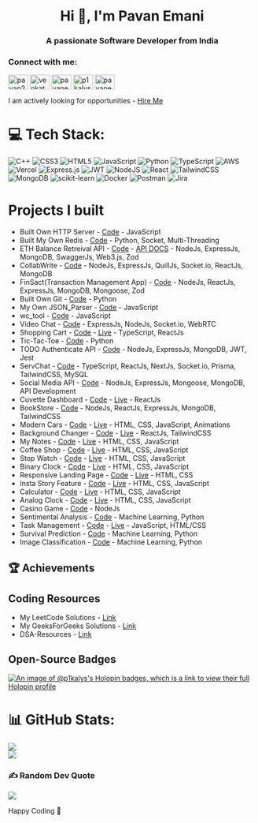 <h1 align="center">Hi 👋, I'm Pavan Emani</h1>
<h3 align="center">A passionate Software Developer from India </h3>

<h3 align="left">Connect with me:</h3>
<p align="left">
<a href="https://twitter.com/pavan2254" target="blank"><img align="center" src="https://raw.githubusercontent.com/rahuldkjain/github-profile-readme-generator/master/src/images/icons/Social/twitter.svg" alt="pavan2254" height="30" width="40" /></a>
<a href="https://www.linkedin.com/in/omkar-bate-b11a8a218/" target="blank"><img align="center" src="https://raw.githubusercontent.com/rahuldkjain/github-profile-readme-generator/master/src/images/icons/Social/linked-in-alt.svg" alt="venkata-pavankalyan-emani/" height="30" width="40" /></a>
<a href="https://www.codechef.com/users/pavanemani14" target="blank"><img align="center" src="https://cdn.jsdelivr.net/npm/simple-icons@3.1.0/icons/codechef.svg" alt="pavanemani14" height="30" width="40" /></a>
<a href="https://www.leetcode.com/p1kalys" target="blank"><img align="center" src="https://raw.githubusercontent.com/rahuldkjain/github-profile-readme-generator/master/src/images/icons/Social/leet-code.svg" alt="p1kalys" height="30" width="40" /></a>
<a href="https://auth.geeksforgeeks.org/user/pavanemani14/profile" target="blank"><img align="center" src="https://raw.githubusercontent.com/rahuldkjain/github-profile-readme-generator/master/src/images/icons/Social/geeks-for-geeks.svg" alt="pavanemani14/profile" height="30" width="40" /></a>
</p>

I am actively looking for opportunities - [Hire Me](https://drive.google.com/file/d/1YahHapw5EY0s2X6SKHiPrdeKF6_fJlSh/view?usp=drive_link)

# 💻 Tech Stack:
![C++](https://img.shields.io/badge/c++-%2300599C.svg?style=for-the-badge&logo=c%2B%2B&logoColor=white) ![CSS3](https://img.shields.io/badge/css3-%231572B6.svg?style=for-the-badge&logo=css3&logoColor=white) ![HTML5](https://img.shields.io/badge/html5-%23E34F26.svg?style=for-the-badge&logo=html5&logoColor=white) ![JavaScript](https://img.shields.io/badge/javascript-%23323330.svg?style=for-the-badge&logo=javascript&logoColor=%23F7DF1E) ![Python](https://img.shields.io/badge/python-3670A0?style=for-the-badge&logo=python&logoColor=ffdd54) ![TypeScript](https://img.shields.io/badge/typescript-%23007ACC.svg?style=for-the-badge&logo=typescript&logoColor=white) ![AWS](https://img.shields.io/badge/AWS-%23FF9900.svg?style=for-the-badge&logo=amazon-aws&logoColor=white) ![Vercel](https://img.shields.io/badge/vercel-%23000000.svg?style=for-the-badge&logo=vercel&logoColor=white) ![Express.js](https://img.shields.io/badge/express.js-%23404d59.svg?style=for-the-badge&logo=express&logoColor=%2361DAFB) ![JWT](https://img.shields.io/badge/JWT-black?style=for-the-badge&logo=JSON%20web%20tokens) ![NodeJS](https://img.shields.io/badge/node.js-6DA55F?style=for-the-badge&logo=node.js&logoColor=white) ![React](https://img.shields.io/badge/react-%2320232a.svg?style=for-the-badge&logo=react&logoColor=%2361DAFB) ![TailwindCSS](https://img.shields.io/badge/tailwindcss-%2338B2AC.svg?style=for-the-badge&logo=tailwind-css&logoColor=white) ![MongoDB](https://img.shields.io/badge/MongoDB-%234ea94b.svg?style=for-the-badge&logo=mongodb&logoColor=white) ![scikit-learn](https://img.shields.io/badge/scikit--learn-%23F7931E.svg?style=for-the-badge&logo=scikit-learn&logoColor=white) ![Docker](https://img.shields.io/badge/docker-%230db7ed.svg?style=for-the-badge&logo=docker&logoColor=white) ![Postman](https://img.shields.io/badge/Postman-FF6C37?style=for-the-badge&logo=postman&logoColor=white) ![Jira](https://img.shields.io/badge/jira-%230A0FFF.svg?style=for-the-badge&logo=jira&logoColor=white)

# Projects I built
- Built Own HTTP Server - [Code](https://github.com/p1kalys/Built-Own-HTTP-Server) - JavaScript
- Built My Own Redis - [Code](https://github.com/p1kalys/own-redis-python) - Python, Socket, Multi-Threading
- ETH Balance Retreival API - [Code](https://github.com/p1kalys/pioneer-assessment) - [API DOCS](https://pioneer-assessment-gdi5.onrender.com/api-docs/) - NodeJs, ExpressJs, MongoDB, SwaggerJs, Web3.js, Zod
- CollabWrite - [Code](https://github.com/p1kalys/CollabWrite) - NodeJs, ExpressJs, QuillJs, Socket.io, ReactJs, MongoDB
- FinSact(Transaction Management App) - [Code](https://github.com/p1kalys/finsact) - NodeJs, ReactJs, ExpressJs, MongoDB, Mongoose, Zod 
- Built Own Git - [Code](https://github.com/p1kalys/build-own-git) - Python 
- My Own JSON_Parser - [Code](https://github.com/p1kalys/Coding_Challenges_by_John_Crickett/tree/main/json_parser) - JavaScript
- wc_tool - [Code](https://github.com/p1kalys/Coding_Challenges_by_John_Crickett/tree/main/wc_tool) - JavaScript
- Video Chat - [Code](https://github.com/p1kalys/Video_Chat) - ExpressJs, NodeJs, Socket.io, WebRTC
- Shopping Cart - [Code](https://github.com/p1kalys/ts-play-cart) - [Live](https://ts-play-cart.vercel.app/) - TypeScript, ReactJs
- Tic-Tac-Toe - [Code](https://github.com/p1kalys/tic-tac-toe) - Python
- TODO Authenticate API - [Code](https://github.com/p1kalys/Speer-Backend) - NodeJs, ExpressJs, MongoDB, JWT, Jest
- ServChat - [Code](https://github.com/p1kalys/ServChat) - TypeScript, ReactJs, NextJs, Socket.io, Prisma, TailwindCSS, MySQL
- Social Media API - [Code](https://github.com/p1kalys/SOCIAL-MEDIA-API) - NodeJs, ExpressJs, Mongoose, MongoDB, API Development
- Cuvette Dashboard - [Code](https://github.com/p1kalys/Cuvette-Dashboard) - [Live](https://cuvette-dashboard-assignment.vercel.app/) - ReactJs
- BookStore - [Code](https://github.com/p1kalys/BookStore) - NodeJs, ReactJs, ExpressJs, MongoDB, TailwindCSS
- Modern Cars - [Code](https://github.com/p1kalys/Modern-Cars) - [Live](https://p1kalys.github.io/Modern-Cars/) - HTML, CSS, JavaScript, Animations
- Background Changer - [Code](https://github.com/p1kalys/bg_change) - [Live](https://bg-change-psi.vercel.app/) - ReactJs, TailwindCSS
- My Notes - [Code](https://github.com/p1kalys/My-notes-App/) - [Live](https://p1kalys.github.io/My-notes-App/) - HTML, CSS, JavaScript
- Coffee Shop - [Code](https://github.com/p1kalys/Coffee-shop) - [Live](https://p1kalys.github.io/Coffee-shop/) - HTML, CSS, JavaScript
- Stop Watch - [Code](https://github.com/p1kalys/Stop-Clock) - [Live](https://p1kalys.github.io/Stop-Clock/) - HTML, CSS, JavaScript
- Binary Clock - [Code](https://github.com/p1kalys/Binary-Clock) - [Live](https://p1kalys.github.io/Binary-Clock/) - HTML, CSS, JavaScript
- Responsive Landing Page - [Code](https://github.com/p1kalys/Responsive-landing-page) - [Live](https://p1kalys.github.io/Responsive-landing-page/) - HTML, CSS
- Insta Story Feature - [Code](https://github.com/p1kalys/Insta-story-feature) - [Live](https://p1kalys.github.io/Insta-story-feature/) - HTML, CSS, JavaScript
- Calculator - [Code](https://github.com/p1kalys/scientific-calculator-toggle-theme) - [Live](https://p1kalys.github.io/scientific-calculator-toggle-theme/) - HTML, CSS, JavaScript
- Analog Clock - [Code](https://github.com/p1kalys/Analog_clock) - [Live](https://p1kalys.github.io/Analog_clock/) - HTML, CSS, JavaScript
- Casino Game - [Code](https://github.com/p1kalys/Task-Management) - NodeJs
- Sentimental Analysis - [Code](https://github.com/p1kalys/Sentiment-Analysis) - Machine Learning, Python
- Task Management - [Code](https://github.com/p1kalys/Task-Management) - [Live](https://p1kalys.github.io/Task-Management/) - JavaScript, HTML/CSS
- Survival Prediction - [Code](https://github.com/p1kalys/Titanic-Survival-prediction) - Machine Learning, Python
- Image Classification - [Code](https://github.com/p1kalys/Image-Classification) - Machine Learning, Python

## 🏆 Achievements


## Coding Resources
- My LeetCode Solutions - [Link](https://www.linkedin.com/in/omkar-bate-b11a8a218/)
- My GeeksForGeeks Solutions - [Link](https://www.linkedin.com/in/omkar-bate-b11a8a218/)
- DSA-Resources - [Link](https://www.linkedin.com/in/omkar-bate-b11a8a218/)

## Open-Source Badges
[![An image of @p1kalys's Holopin badges, which is a link to view their full Holopin profile](https://holopin.me/p1kalys)](https://holopin.io/@p1kalys)

# 📊 GitHub Stats:
![](https://github-readme-stats.vercel.app/api?username=p1kalys&theme=tokyonight&rank_icon=percentile)<br/>
![](https://github-readme-stats.vercel.app/api/top-langs/?username=p1kalys&theme=tokyonight&hide_border=false&include_all_commits=true&count_private=false&layout=compact&hide_progress=true)

### ✍️ Random Dev Quote
![](https://quotes-github-readme.vercel.app/api?type=horizontal&theme=merko)

Happy Coding 🩵

